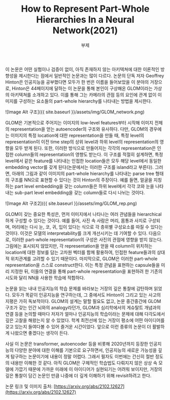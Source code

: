 ﻿---
layout: post
title:  "How to Represent Part-Whole Hierarchies In a Neural Network(2021)"
subtitle:   "부제"
categories: AI
tags: papers

---

이 논문은 어떤 실험이나 검증이 없이, 아직 존재하지 않는 아키텍쳐에 대한 이론적인 방향성을 제시한다는 점에서 일반적인 논문과는 많이 다르다. 논문의 단독 저자 Geoffrey Hinton은 인공지능을 공부했다면 모두가 한 번은 이름을 들어보았을 이 분야의 거장으로, Hinton은 44페이지에 달하는 이 논문을 통해 본인이 구상해온 GLOM이라는 가상의 아키텍쳐를 소개하고 있다. 이를 통해 그는 카메라의 관점 등의 요인에 관계 없이 이미지를 구성하는 요소들의 part-whole hierarchy를 나타내는 방법을 제시한다.

![Image Alt 구조]({{ site.baseurl }}/assets/img/GLOM_network.png)

GLOM은 기본적으로 주어지는 이미지의 low-level features부터 시작해 이미지 전체의 representation을 얻는 autoencoder의 구조와 유사하다. 다만, GLOM의 경우에는 이미지의 특정 location에 대한 representation을 만들 때, 특정 level의 representation이 이전 time step의 상위 level과 하위 level의 representation의 영향을 모두 받게 된다. 또한, 이러한 방식으로 만들어지는 각각의 representation은 인접한 column들의 representation의 영향도 받는다. 이 구조를 적절히 설계하면, 특정 level에서 같은 feature를 나타내는 인접한 location들은 모두 해당 level에서 동일한 embedding  vector를 갖게 된다(논문에서는 이러한 구조를 island라고 부른다). 그러면, 아래의 그림과 같이 이미지의 part-whole hierarchy를 나타내는 parse tree 형태의 구조를 NN으로 표현할 수 있다는 것이 Hinton의 주장이다. 예를 들면, 얼굴을 지칭하는 part level embedding을 갖는 column들은 하위 level에서 각각 코와 눈을 나타내는 sub-part level embedding을 갖는 column들로 다시 나뉘는 것이다.

![Image Alt 구조2]({{ site.baseurl }}/assets/img/GLOM_rep.png)

GLOM이 갖는 중요한 특성은, 먼저 이미지에서 나타나는 여러 관념들을 hierarchical하게 구성할 수 있다는 것이다. 예를 들어, 사진 속 사람은 머리, 몸통과 사지로 구성되며, 머리에는 다시 눈, 코, 귀, 입이 있다는 식으로 각 층위별 구성요소를 따질 수 있다는 것이다. 이것은 모델의 interpretability를 크게 개선시키는 데 기여할 수 있다. 다음으로, 이러한 part-whole representation의 구성은 사진의 관점에 영향을 받지 않는다. 그림에는 표시되지  않았지만, 각 representation을 얻을 때 column이 위치하는 location에 대한 정보를 담는 고차원 벡터를 함께 활용하여, 인접한 feature들과의 상대적 위치관계를 고려할 수 있기 때문이다. 마지막으로, GLOM은 이러한 part-whole representation을 스스로 construct한다. 이는 특정 관념을 표현하는 capsule들을 미리 지정한 뒤, 이들의 연결을 통해 part-whole representation을 표현하려 한 기존의 시도와 달리 NN을 사용한 학습에 적합하다.

논문을 읽는 내내 인공지능의 학습 문제를 바라보는 거장의 깊은 통찰에 감탄하며 읽었다. 모두가 똑같이 인공지능을 연구하는데, 그 중에서도 Hinton이 그리고 있는 사고의 지평은 가히 독보적이다. GLOM의 설계는 말할 필요도 없고, 논문 중간중간에 GLOM 구조가 갖는 인간 뇌와의 analogy라던가, GLOM과 심리학에서의 게슈탈트 개념과의 연결 등을 논의할 때마다 저자가 얼마나 인공지능의 학습이라는 문제에 대해 다각도에서 깊은 고찰을 해왔는지 알 수 있었다. 학계 최전선에 있는 거장이 평소에 어떤 아이디어를 갖고 있는지 들여다볼 수 있어 즐거운 시간이었다. 앞으로 이런 종류의 논문이 더 활발하게 나왔으면 좋겠다는 생각이 든다.

사실 이 논문은 transformer, autoencoder 등을 비롯해 2020년까지 등장한 인공지능의 다양한 분야에 대한 이해를 기본으로 요구하면서, 인공지능의 새로운 가능성을 깊게  탐구하는 논문이기에 내용이 정말 어렵다. 그래서 필자도 이번에는 간신히 절반 정도의 내용만 이해한 것 같다. 아직 GLOM은 구체적인 학습법도 다뤄지지 않은 상상 속 모델에 가깝기 때문에 가까운 미래에 이 아이디어가 실현되기는 어려워 보이지만, 거장의 깊은 통찰이 담긴 논문인 만큼 나중에 더 깊게 이해하기 위해 revisit하려고 한다.

논문 링크 및 이미지 출처: [https://arxiv.org/abs/2102.12627](https://arxiv.org/abs/2102.12627)
